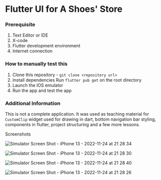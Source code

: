 # Flutter UI for A Shoes' Store

### Prerequisite

1. Text Editor or IDE
2. X-code
3. Flutter development environment
4. Internet connection

### How to manually test this

1. Clone this repository - `git clone <repository url>`
2. Install dependencies Run `flutter pub get` on the root directory
3. Launch the IOS emulator
4. Run the app and test the app

### Additional Information

This is not a complete application. It was used as teaching material for `CustomClip` widget used for drawing in dart, bottom navigation bar styling, components in flutter, project structuring and a few more lessons.


Screenshots


![Simulator Screen Shot - iPhone 13 - 2022-11-24 at 21 28 34](https://user-images.githubusercontent.com/98651593/203841805-b970745b-4db1-44e8-bfe2-9fe80f09928e.png)


![Simulator Screen Shot - iPhone 13 - 2022-11-24 at 21 28 30](https://user-images.githubusercontent.com/98651593/203841819-f60930a3-60a4-4be4-8e6e-c21470014134.png)


![Simulator Screen Shot - iPhone 13 - 2022-11-24 at 21 28 40](https://user-images.githubusercontent.com/98651593/203841830-11c78877-d2c4-469b-9c7d-f6fba8b0f8a7.png)


![Simulator Screen Shot - iPhone 13 - 2022-11-24 at 21 28 26](https://user-images.githubusercontent.com/98651593/203841840-a4083231-3e9c-45a2-b4e3-9cb2439beaea.png)
